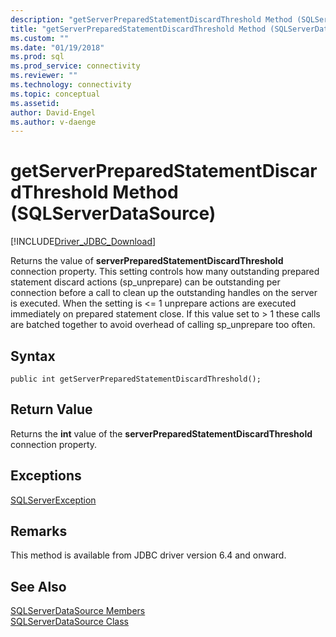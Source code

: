```yaml
---
description: "getServerPreparedStatementDiscardThreshold Method (SQLServerDataSource)"
title: "getServerPreparedStatementDiscardThreshold Method (SQLServerDataSource) | Microsoft Docs"
ms.custom: ""
ms.date: "01/19/2018"
ms.prod: sql
ms.prod_service: connectivity
ms.reviewer: ""
ms.technology: connectivity
ms.topic: conceptual
ms.assetid:
author: David-Engel
ms.author: v-daenge
---
```

# getServerPreparedStatementDiscardThreshold Method (SQLServerDataSource)
[!INCLUDE[Driver_JDBC_Download](../../../includes/driver_jdbc_download.md)]

  Returns the value of **serverPreparedStatementDiscardThreshold** connection property. This setting controls how many outstanding prepared statement discard actions (sp_unprepare) can be outstanding per connection before a call to clean up the outstanding handles on the server is executed. When the setting is <= 1 unprepare actions are executed immediately on prepared statement close. If this value set to > 1 these calls are batched together to avoid overhead of calling sp_unprepare too often.

  
## Syntax  
  
```
public int getServerPreparedStatementDiscardThreshold();  
```  
  
## Return Value  
 Returns the **int** value of the **serverPreparedStatementDiscardThreshold** connection property.  
  
## Exceptions  
 [SQLServerException](../../../connect/jdbc/reference/sqlserverexception-class.md)  
 
## Remarks  
 This method is available from JDBC driver version 6.4 and onward.
 
## See Also  
 [SQLServerDataSource Members](../../../connect/jdbc/reference/sqlserverdatasource-members.md)   
 [SQLServerDataSource Class](../../../connect/jdbc/reference/sqlserverdatasource-class.md)  
  
  
